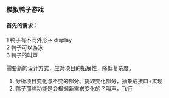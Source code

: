 ### 模拟鸭子游戏
#### 首先的需求：
1 鸭子有不同外形-> display  
2 鸭子可以游泳  
3 鸭子的叫声  

需要新的设计方式，应对项目的拓展性，降低复杂度。  
1. 分析项目变化与不变的部分。提取变化部分，抽象成接口+实现  
2. 鸭子那些功能是会根据新需求变化的？叫声，飞行  

